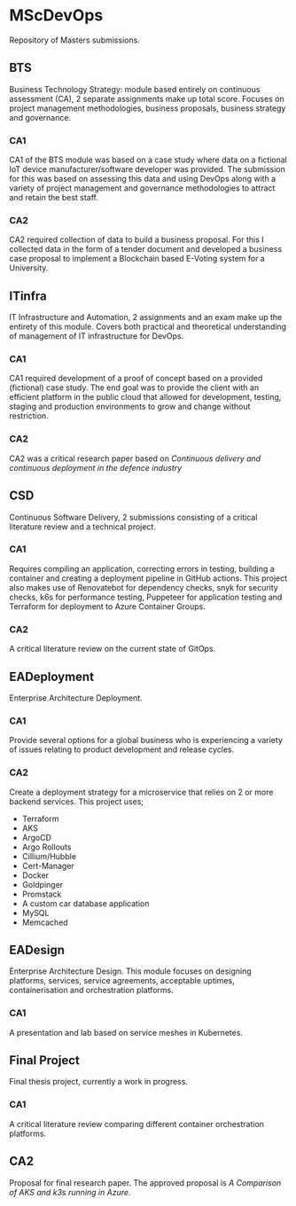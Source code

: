 # MScDevOps
Repository of Masters submissions.

## BTS 
Business Technology Strategy: module based entirely on continuous assessment (CA), 2 separate assignments make up total score. Focuses on project management methodologies, business proposals, business strategy and governance.

### CA1
CA1 of the BTS module was based on a case study where data on a fictional IoT device manufacturer/software developer was provided. The submission for this was based on assessing this data and using DevOps along with a variety of project management and governance methodologies to attract and retain the best staff.

### CA2
CA2 required collection of data to build a business proposal. For this I collected data in the form of a tender document and developed a business case proposal to implement a Blockchain based E-Voting system for a University.

## ITinfra 
IT Infrastructure and Automation, 2 assignments and an exam make up the entirety of this module. Covers both practical and theoretical understanding of management of IT infrastructure for DevOps.

### CA1
CA1 required development of a proof of concept based on a provided (fictional) case study. The end goal was to provide the client with an efficient platform in the public cloud that allowed for development, testing, staging and production environments to grow and change without restriction.

### CA2
CA2 was a critical research paper based on *Continuous delivery and continuous deployment in the defence industry*

## CSD
Continuous Software Delivery, 2 submissions consisting of a critical literature review and a technical project.

### CA1
Requires compiling an application, correcting errors in testing, building a container and creating a deployment pipeline in GitHub actions. This project also makes use of Renovatebot for dependency checks, snyk for security checks, k6s for performance testing, Puppeteer for application testing and Terraform for deployment to Azure Container Groups.

### CA2
A critical literature review on the current state of GitOps.

## EADeployment
Enterprise Architecture Deployment.

### CA1
Provide several options for a global business who is experiencing a variety of issues relating to product development and release cycles.

### CA2
Create a deployment strategy for a microservice that relies on 2 or more backend services. This project uses;

* Terraform
* AKS
* ArgoCD
* Argo Rollouts
* Cillium/Hubble
* Cert-Manager
* Docker
* Goldpinger
* Promstack
* A custom car database application
* MySQL
* Memcached

## EADesign
Enterprise Architecture Design. This module focuses on designing platforms, services, service agreements, acceptable uptimes, containerisation and orchestration platforms.

### CA1
A presentation and lab based on service meshes in Kubernetes.

## Final Project
Final thesis project, currently a work in progress.

### CA1
A critical literature review comparing different container orchestration platforms.

## CA2
Proposal for final research paper. The approved proposal is *A Comparison of AKS and k3s running in Azure.*